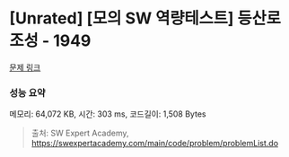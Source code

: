 # [Unrated] [모의 SW 역량테스트] 등산로 조성 - 1949 

[문제 링크](https://swexpertacademy.com/main/code/problem/problemDetail.do?contestProbId=AV5PoOKKAPIDFAUq) 

### 성능 요약

메모리: 64,072 KB, 시간: 303 ms, 코드길이: 1,508 Bytes



> 출처: SW Expert Academy, https://swexpertacademy.com/main/code/problem/problemList.do